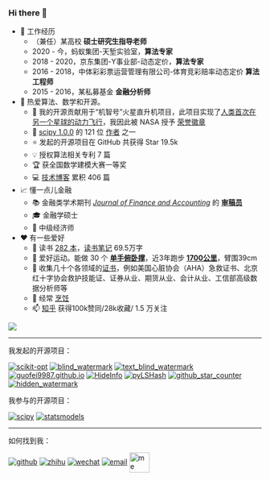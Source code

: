 
<h3 id="hi-there-">Hi there 👋</h3>
<ul>
<li>💼 工作经历
    <ul>
<li>（兼任）某高校 <strong>硕士研究生指导老师</strong></li>
<li>2020 - 今，蚂蚁集团-天堑实验室，<strong>算法专家</strong></li>
<li>2018 - 2020，京东集团-Y事业部-动态定价，<strong>算法专家</strong></li>
<li>2016 - 2018，中体彩彩票运营管理有限公司-体育竞彩赔率动态定价 <strong>算法工程师</strong></li>
<li>2015 - 2016，某私募基金 <strong>金融分析师</strong></li>
</ul>
</li>
<li>🧮 热爱算法、数学和开源。
    <ul>
<li>🚀 我的开源贡献用于“机智号”火星直升机项目，此项目实现了<a href="https://github.com/readme/featured/nasa-ingenuity-helicopter">人类首次在另一个星球的动力飞行</a>，我因此被 NASA 授予 <a href="https://github.com/guofei9987?achievement=mars-2020-contributor&amp;tab=achievements">荣誉徽章</a></li>
<li>🤔 <a href="https://github.com/scipy/scipy/releases/tag/v1.0.0">scipy 1.0.0</a> 的 121 位 <a href="https://github.com/scipy/scipy/issues/7798">作者</a> 之一</li>
<li>⭐ 发起的开源项目在 GitHub 共获得 Star 19.5k</li>
<li>💡 授权算法相关专利 7 篇</li>
<li>🏆 获全国数学建模大赛一等奖</li>
<li>💻 <a href="https://www.guofei.site/">技术博客</a> 累积 406 篇</li>
</ul>
</li>
<li>📈 懂一点儿金融
    <ul>
<li>📚 金融类学术期刊 <em><a href="http://www.sciencepublishinggroup.com/journal/index?journalid=171">Journal of Finance and Accounting</a></em> 的 <strong><a href="https://www.guofei.site/certification.html#学术方面">审稿员</a></strong></li>
<li>🎓 金融学硕士</li>
<li>📝 中级经济师</li>
</ul>
</li>
<li>❤️ 有一些爱好
    <ul>
<li>📖 读书 <a href="https://www.guofei.site/BookList.html">282 本</a>，<a href="https://www.guofei.site/reading.html">读书笔记</a> 69.5万字</li>
<li>🤸 爱好运动。能做 30 个 <b><a href="https://www.bilibili.com/video/BV1L64y1t7Ef/" target="_blank">单手俯卧撑</a></b>，近3年跑步 <b><a href="/reading/运动记录.html">1700公里</a></b>，臂围39cm</li>
<li>📜 收集几十个各领域的<a href="https://www.guofei.site/certification.html">证书</a>，例如美国心脏协会（AHA）急救证书、北京红十字协会救护技能证、证券从业、期货从业、会计从业、工信部高级数据分析师等</li>
<li>🍳 经常 <a href="https://www.guofei.site/reading/烹饪.html">烹饪</a></li>
<li>📫 <a href="https://www.zhihu.com/people/guofei9987/answers/by_votes" target="_blank">知乎</a> 获得100k赞同/28k收藏/ 1.5 万关注</li>
</ul>
</li>
</ul>
<img src="https://www.guofei.site/trophy.svg">
<hr/>
<p>我发起的开源项目：</p>
<p><a href="https://github.com/guofei9987/scikit-opt"><img alt="scikit-opt" src="https://www.guofei.site/p/icon/scikit-opt.svg"/></a>
<a href="https://github.com/guofei9987/blind_watermark"><img alt="blind_watermark" src="https://www.guofei.site/p/icon/blind_watermark.svg"/></a>
<a href="https://github.com/guofei9987/text_blind_watermark"><img alt="text_blind_watermark" src="https://www.guofei.site/p/icon/text_blind_watermark.svg"/></a>
<a href="https://github.com/guofei9987/guofei9987.github.io"><img alt="guofei9987.github.io" src="https://www.guofei.site/p/icon/guofei9987.github.io.svg"/></a>
<a href="https://github.com/guofei9987/HideInfo"><img alt="HideInfo" src="https://www.guofei.site/p/icon/HideInfo.svg"/></a>
<a href="https://github.com/guofei9987/pyLSHash"><img alt="pyLSHash" src="https://www.guofei.site/p/icon/pyLSHash.svg"/></a>
<a href="https://github.com/guofei9987/github_star_counter"><img alt="github_star_counter" src="https://www.guofei.site/p/icon/github_star_counter.svg"/></a>
<a href="https://github.com/guofei9987/hidden_watermark"><img alt="hidden_watermark" src="https://www.guofei.site/p/icon/hidden_watermark.svg"/></a></p>
<p>我参与的开源项目：</p>
<p><a href="https://github.com/scipy/scipy"><img alt="scipy" src="https://github-readme-stats.vercel.app/api/pin/?username=scipy&amp;repo=scipy&amp;theme=radical"/></a>
<a href="https://github.com/statsmodels/statsmodels"><img alt="statsmodels" src="https://github-readme-stats.vercel.app/api/pin/?username=statsmodels&amp;repo=statsmodels&amp;theme=radical"/></a></p>
<hr/>
<p>如何找到我：</p>
<p><a href="https://github.com/guofei9987/"><img alt="github" src="https://www.guofei.site/p/logo/github.svg"/></a>
<a href="https://www.zhihu.com/people/guofei9987/answers/by_votes"><img alt="zhihu" src="https://www.guofei.site/p/logo/zhihu.svg"/></a>
<a href="http://www.guofei.site/public/donate/qr_wechat.jpg"><img alt="wechat" src="https://www.guofei.site/p/logo/wechat.svg"/></a>
<a href="mailto:me@guofei.site"><img alt="email" src="https://www.guofei.site/p/logo/email.svg"/></a>
<a href="https://www.guofei.site/" target="_blank">
<img alt="me" class="me" height="40" src="https://www.guofei.site/p/me/me2.png" style="vertical-align: middle;" width="40"/>
</a></p>
<p><br/></p>
